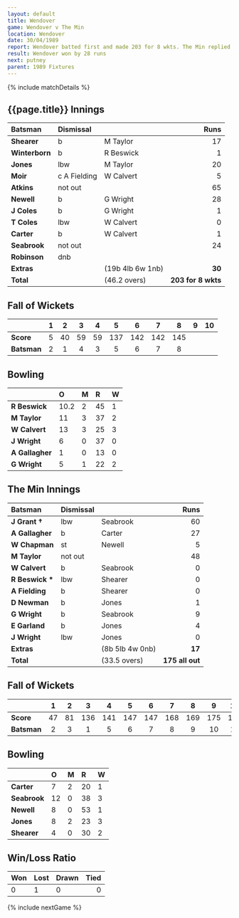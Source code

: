 ```yaml
---
layout: default
title: Wendover
game: Wendover v The Min
location: Wendover
date: 30/04/1989
report: Wendover batted first and made 203 for 8 wkts. The Min replied with 175 all out
result: Wendover won by 28 runs
next: putney
parent: 1989 Fixtures
---
```


{% include matchDetails %}

## {{page.title}} Innings

| Batsman | Dismissal |  | Runs |
|:---|:---|---|---:|
| **Shearer** | b | M Taylor | 17 |
| **Winterborn** | b | R Beswick | 1 |
| **Jones** | lbw | M Taylor | 20 |
| **Moir** | c A Fielding | W Calvert | 5 |
| **Atkins** | not out |  | 65 |
| **Newell** | b | G Wright | 28 |
| **J Coles** | b | G Wright | 1 |
| **T Coles** | lbw | W Calvert | 0 |
| **Carter** | b | W Calvert | 1 |
| **Seabrook** | not out |  | 24 |
| **Robinson** | dnb |  |  |
| **Extras** | | (19b 4lb 6w 1nb) | **30** |
| **Total** | | (46.2 overs) | **203 for 8 wkts** |

## Fall of Wickets

| | 1 | 2 | 3 | 4 | 5 | 6 | 7 | 8 | 9 | 10 |
|---|:---:|:---:|:---:|:---:|:---:|:---:|:---:|:---:|:---:|:---:|
| **Score** | 5 | 40 | 59 | 59 | 137 | 142 | 142 | 145 |  |  |
| **Batsman** | 2 | 1 | 4 | 3 | 5 | 6 | 7 | 8 |  |  |

## Bowling

| | O | M | R | W |
|---|:---|:---|:---|:---|
| **R Beswick** | 10.2 | 2 | 45 | 1 |
| **M Taylor** | 11 | 3 | 37 | 2 |
| **W Calvert** | 13 | 3 | 25 | 3 |
| **J Wright** | 6 | 0 | 37 | 0 |
| **A Gallagher** | 1 | 0 | 13 | 0 |
| **G Wright** | 5 | 1 | 22 | 2 |

## The Min Innings

| Batsman | Dismissal |  | Runs |
|:---|:---|---|---:|
| **J Grant &#8224;** | lbw | Seabrook | 60 |
| **A Gallagher** | b | Carter | 27 |
| **W Chapman** | st | Newell | 5 |
| **M Taylor** | not out |  | 48 |
| **W Calvert** | b  | Seabrook | 0 |
| **R Beswick &#42;** | lbw | Shearer | 0 |
| **A Fielding** | b | Shearer | 0 |
| **D Newman** | b | Jones | 1 |
| **G Wright** | b | Seabrook | 9 |
| **E Garland** | b | Jones | 4 |
| **J Wright** | lbw | Jones | 0 |
| **Extras** | | (8b 5lb 4w 0nb) | **17** |
| **Total** | | (33.5 overs) | **175 all out** |

## Fall of Wickets

| | 1 | 2 | 3 | 4 | 5 | 6 | 7 | 8 | 9 | 10 |
|---|:---:|:---:|:---:|:---:|:---:|:---:|:---:|:---:|:---:|:---:|
| **Score** | 47 | 81 | 136 | 141 | 147 | 147 | 168 | 169 | 175 | 175 |
| **Batsman** | 2 | 3 | 1 | 5 | 6 | 7 | 8 | 9 | 10 | 11 |

## Bowling

| | O | M | R | W |
|---|:---|:---|:---|:---|
| **Carter** | 7 | 2 | 20 | 1 |
| **Seabrook** | 12 | 0 | 38 | 3 |
| **Newell** | 8 | 0 | 53 | 1 |
| **Jones** | 8 | 2 | 23 | 3 |
| **Shearer** | 4 | 0 | 30 | 2 |

## Win/Loss Ratio

| Won | Lost | Drawn | Tied |
|:---|:---|:---|---:|
| 0 | 1 | 0 | 0 |

{% include nextGame %}